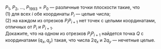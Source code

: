 $P_1$, $P_2$,  $\dots$, $P_{1993} = P_0$  —  различные точки плоскости такие, что
 <br/> 
(1) для всех $i$ обе координаты $P_i$ — целые числа;
 <br/> 
(2) на каждом из отрезков $P_iP_{i + 1}$ нет точек с целыми координатами, отличных от $P_i$ и $P_{i + 1}$. 
 <br/> 
Докажите, что на одном из отрезков $P_iP_{i + 1}$ найдется точка $Q$ с координатами $(q_x,q_y)$ такая, 
что числа $2q_x$ и $2q_y$  —  нечетные целые.